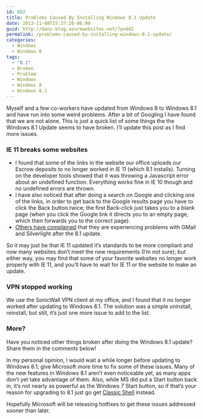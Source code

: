 ```yaml
---
id: 602
title: Problems Caused By Installing Windows 8.1 Update
date: 2013-11-08T15:37:20-06:00
guid: http://dans-blog.azurewebsites.net/?p=602
permalink: /problems-caused-by-installing-windows-8-1-update/
categories:
  - Windows
  - Windows 8
tags:
  - "8.1"
  - Broken
  - Problem
  - Windows
  - Windows 8
  - Windows 8.1
---
```

Myself and a few co-workers have updated from Windows 8 to Windows 8.1 and have run into some weird problems. After a bit of Googling I have found that we are not alone. This is just a quick list of some things the the Windows 8.1 Update seems to have broken. I’ll update this post as I find more issues.



### IE 11 breaks some websites

  * I found that some of the links in the website our office uploads our Escrow deposits to no longer worked in IE 11 (which 8.1 installs). Turning on the developer tools showed that it was throwing a Javascript error about an undefined function. Everything works fine in IE 10 though and no undefined errors are thrown.
  * I have also noticed that after doing a search on Google and clicking one of the links, in order to get back to the Google results page you have to click the Back button twice; the first Back-click just takes you to a blank page (when you click the Google link it directs you to an empty page, which then forwards you to the correct page).
  * [Others have complained](http://answers.microsoft.com/en-us/ie/forum/ie11_pr-windows8_1_pr/windows-81-upgrade-ie-11-not-working-properly/87224e09-2732-48c6-823d-c2099faead48) that they are experiencing problems with GMail and Silverlight after the 8.1 update.

So it may just be that IE 11 updated it’s standards to be more compliant and now many websites don’t meet the new requirements (I’m not sure); but either way, you may find that some of your favorite websites no longer work properly with IE 11, and you’ll have to wait for IE 11 or the website to make an update.



### VPN stopped working

We use the SonicWall VPN client at my office, and I found that it no longer worked after updating to Windows 8.1. The solution was a simple uninstall, reinstall, but still, it’s just one more issue to add to the list.



### More?

Have you noticed other things broken after doing the Windows 8.1 update? Share them in the comments below!

In my personal opinion, I would wait a while longer before updating to Windows 8.1; give Microsoft more time to fix some of these issues. Many of the new features in Windows 8.1 aren’t even noticeable yet, as many apps don’t yet take advantage of them. Also, while MS did put a Start button back in, it’s not nearly as powerful as the Windows 7 Start button, so if that’s your reason for upgrading to 8.1 just go get [Classic Shell](http://www.classicshell.net/) instead.

Hopefully Microsoft will be releasing hotfixes to get these issues addressed sooner than later.
